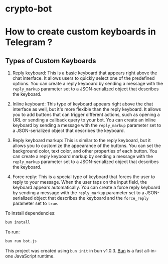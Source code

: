 # crypto-bot

# How to create custom keyboards in Telegram ?

## Types of Custom Keyboards

1. Reply keyboard: This is a basic keyboard that appears right above the chat interface. It allows users to quickly select one of the predefined options. You can create a reply keyboard by sending a message with the `reply_markup` parameter set to a JSON-serialized object that describes the keyboard.

2. Inline keyboard: This type of keyboard appears right above the chat interface as well, but it's more flexible than the reply keyboard. It allows you to add buttons that can trigger different actions, such as opening a URL or sending a callback query to your bot. You can create an inline keyboard by sending a message with the `reply_markup` parameter set to a JSON-serialized object that describes the keyboard.

3. Reply keyboard markup: This is similar to the reply keyboard, but it allows you to customize the appearance of the buttons. You can set the background color, text color, and other properties of each button. You can create a reply keyboard markup by sending a message with the `reply_markup` parameter set to a JSON-serialized object that describes the keyboard.

4. Force reply: This is a special type of keyboard that forces the user to reply to your message. When the user taps on the input field, the keyboard appears automatically. You can create a force reply keyboard by sending a message with the `reply_markup` parameter set to a JSON-serialized object that describes the keyboard and the `force_reply` parameter set to `true`.

To install dependencies:

```bash
bun install
```

To run:

```bash
bun run bot.js
```

This project was created using `bun init` in bun v1.0.3. [Bun](https://bun.sh) is a fast all-in-one JavaScript runtime.
